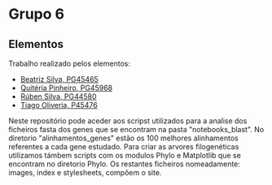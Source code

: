 # Grupo 6

## Elementos

Trabalho realizado pelos elementos:

- [Beatriz Silva, PG45465](https://github.com/beatrizsilva16)
- [Quitéria Pinheiro, PG45968](https://github.com/Quteria)
- [Rúben Silva, PG44580](https://github.com/RubenPTFCP)
- [Tiago Oliveria, P45476](https://github.com/Malavita02)

Neste repositório pode aceder aos scripst utilizados para a analise dos ficheiros fasta dos genes
que se encontram na pasta "notebooks_blast". No diretorio "alinhamentos_genes" estão os 100 melhores alinhamentos
referentes a cada gene estudado. Para criar as arvores filogenéticas utilizamos támbem scripts com os
modulos Phylo e Matplotlib que se encontram no diretorio Phylo.
Os restantes ficheiros nomeadamente: images, index e stylesheets, compôem o site.
